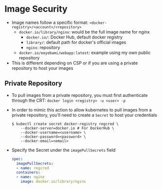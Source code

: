<h1>Image Security</h1>
 
* Image names follow a specific format: `<docker-registry>/<account>/<repository>`
  - `docker.io/library/nginx`: would be the full image name for nginx
    * `docker.io/`: Docker Hub, default docker registry
    * `library/`: default path for docker's official images
    * `nginx`: repository
  - `docker.io/eoyebami/webapp:latest`: example using my own public repository
* This is different depending on CSP or if you are using a private repository to host your images
<h2>Private Repository</h2>
 
* To pull images from a private repository, you must first authenticate through the CRT: `docker login <registry> -u <user> -p`

- In order to mimic this action to allow kubernetes to pull images from a private repository, you'll need to create a `Secret` to host your credentials

  ```console
  $ kubectl create secret docker-registry regcred \
      --docker-server=docker.io # For DockerHub \
      --docker-username=<username> \
      --docker-password=<password> \
      --docker-email=<email>
  ```

- Specify the Secret under the `imagePullSecrets` field 

  ```yml
  spec:
    imagePullSecrets:
    - name: regcred
    containers:
    - name: nginx
      image: docker.io/library/nginx
  ```

